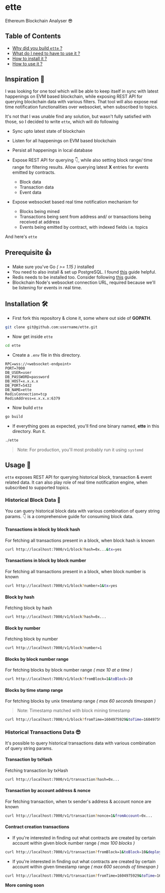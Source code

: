 # ette

Ethereum Blockchain Analyser 😎

## Table of Contents

- [Why did you build `ette` ?](#inspiration)
- [What do I need to have to use it ?](#prerequisite)
- [How to install it ?](#installation)
- [How to use it ?](#usage)

## Inspiration 🤔

I was looking for one tool which will be able to keep itself in sync with latest happenings on EVM based blockchain, while exposing REST API for querying blockchain data with various filters. That tool will also expose real time notification functionalities over websocket, when subscribed to topics.

It's not that I was unable find any solution, but wasn't fully satisfied with those, so I decided to write `ette`, which will do following

- Sync upto latest state of blockchain
- Listen for all happenings on EVM based blockchain
- Persist all happenings in local database
- Expose REST API for querying 👇, while also setting block range/ time range for filtering results. Allow querying latest **X** entries for events emitted by contracts.
    - Block data
    - Transaction data
    - Event data

- Expose websocket based real time notification mechanism for 
    - Blocks being mined
    - Transactions being sent from address and/ or transactions being received at address
    - Events being emitted by contract, with indexed fields i.e. topics

And here's `ette`

## Prerequisite 👍

- Make sure you've Go _( >= 1.15 )_ installed
- You need to also install & set up PostgreSQL. I found [this](https://www.digitalocean.com/community/tutorials/how-to-install-and-use-postgresql-on-ubuntu-20-04) guide helpful.
- Redis needs to be installed too. Consider following [this](https://www.digitalocean.com/community/tutorials/how-to-install-and-secure-redis-on-ubuntu-20-04) guide.
- Blockchain Node's websocket connection URL, required because we'll be listening for events in real time.

## Installation 🛠

- First fork this repository & clone it, some where out side of **GOPATH**.

```bash
git clone git@github.com:username/ette.git
```

- Now get inside `ette`

```bash
cd ette
```

- Create a `.env` file in this directory.

```
RPC=wss://<websocket-endpoint>
PORT=7000
DB_USER=user
DB_PASSWORD=password
DB_HOST=x.x.x.x
DB_PORT=5432
DB_NAME=ette
RedisConnection=tcp
RedisAddress=x.x.x.x:6379
```

- Now build `ette`

```bash
go build
```

- If everything goes as expected, you'll find one binary named, **ette** in this directory. Run it. 

```bash
./ette
```

> Note: For production, you'll most probably run it using `systemd`

## Usage 🦾

`ette` exposes REST API for querying historical block, transaction & event related data. It can also play role of real time notification engine, when subscribed to supported topics.

### Historical Block Data 🤩

You can query historical block data with various combination of query string params. 👇 is a comprehensive guide for consuming block data.

#### Transactions in block by block hash

For fetching all transactions present in a block, when block hash is known

```bash
curl http://localhost:7000/v1/block?hash=0x...&tx=yes
```

#### Transactions in block by block number

For fetching all transactions present in a block, when block number is known

```bash
curl http://localhost:7000/v1/block?number=1&tx=yes
```

#### Block by hash

Fetching block by hash

```bash
curl http://localhost:7000/v1/block?hash=0x...
```

#### Block by number

Fetching block by number

```bash
curl http://localhost:7000/v1/block?number=1
```

#### Blocks by block number range

For fetching blocks by block number range _( max 10 at a time )_

```bash
curl http://localhost:7000/v1/block?fromBlock=1&toBlock=10
```

#### Blocks by time stamp range

For fetching blocks by unix timestamp range _( max 60 seconds timespan )_

> Note: Timestamp matched with block mining timestamp

```bash
curl http://localhost:7000/v1/block?fromTime=1604975929&toTime=1604975988
```

### Historical Transactions Data 😎

It's possible to query historical transactions data with various combination of query string params.

#### Transaction by txHash

Fetching transaction by txHash

```bash
curl http://localhost:7000/v1/transaction?hash=0x...
```

#### Transaction by account address & nonce

For fetching transaction, when tx sender's address & account nonce are known

```bash
curl http://localhost:7000/v1/transaction?nonce=1&fromAccount=0x...
```

#### Contract creation transactions

- If you're interested in finding out what contracts are created by certain account within given block number range _( max 100 blocks )_

```bash
curl http://localhost:7000/v1/transaction?fromBlock=1&toBlock=10&deployer=0x...
```

- If you're interested in finding out what contracts are created by certain account within given timestamp range _( max 600 seconds of timespan )_

```bash
curl http://localhost:7000/v1/transaction?fromTime=1604975929&toTime=1604975988&deployer=0x...
```

**More coming soon**
